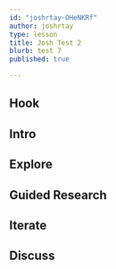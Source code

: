```yaml
---
id: "joshrtay-OHeNKRf"
author: joshrtay
type: lesson
title: Josh Test 2
blurb: test 7
published: true

---
```


## Hook
<!-- -->
## Intro
<!-- -->
## Explore
<!-- -->
## Guided Research
<!-- -->
## Iterate
<!-- -->
## Discuss
